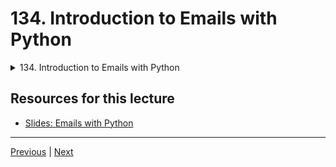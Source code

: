 # 134. Introduction to Emails with Python

<details>
  <summary> 134. Introduction to Emails with Python </summary>

-   [Notebook: 16-Emailing-with-Python](https://github.com/Pierian-Data/Complete-Python-3-Bootcamp/tree/master/16-Emailing-with-Python)

-   [Codebase: 16-Emailing-with-Python](../../../codebase/python-camp/16-Emailing-with-Python/)

</details> 

## Resources for this lecture

-   [Slides: Emails with Python](https://docs.google.com/presentation/d/1U9mPbojTlGz3DDO02CfhOX-rk6Wt7pmEhS9V12UFXe0/edit#slide=id.g2586a91ea0_0_95)



---

[Previous](./133_PDFs-and-Spreadsheets-Python-Puzzle-Exercise-Solutions.md) | [Next](./135_Sending-Emails-with-Python.md)